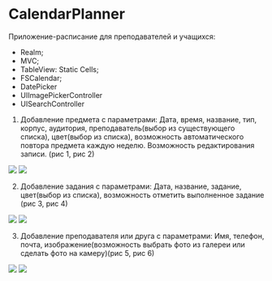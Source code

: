 # CalendarPlanner

Приложение-расписание для преподавателей и учащихся:

- Realm;
- MVC;
- TableView: Static Cells;
- FSCalendar;
- DatePicker
- UIImagePickerController
- UISearchController

1. Добавление предмета с параметрами: Дата, время, название, тип, корпус, аудитория, преподаватель(выбор из существующего списка), цвет(выбор из списка), возможность автоматического повтора предмета каждую неделю. Возможность редактирования записи. (рис 1, рис 2)

![](Screenshots/1.png) ![](Screenshots/1_1.png)

2. Добавление задания с параметрами: Дата, название, задание, цвет(выбор из списка), возможность отметить выполненное задание (рис 3, рис 4)

![](Screenshots/2.png) ![](Screenshots/2_1.png)

3. Добавление преподавателя или друга с параметрами: Имя, телефон, почта, изображение(возможность выбрать фото из галереи или сделать фото на камеру)(рис 5, рис 6)

![](Screenshots/3.png) ![](Screenshots/3_1.png)

